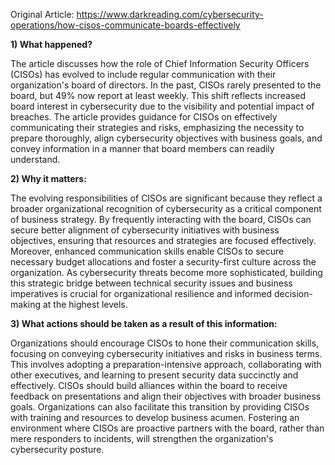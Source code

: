 Original Article: https://www.darkreading.com/cybersecurity-operations/how-cisos-communicate-boards-effectively

**1) What happened?**

The article discusses how the role of Chief Information Security Officers (CISOs) has evolved to include regular communication with their organization's board of directors. In the past, CISOs rarely presented to the board, but 49% now report at least weekly. This shift reflects increased board interest in cybersecurity due to the visibility and potential impact of breaches. The article provides guidance for CISOs on effectively communicating their strategies and risks, emphasizing the necessity to prepare thoroughly, align cybersecurity objectives with business goals, and convey information in a manner that board members can readily understand.

**2) Why it matters:**

The evolving responsibilities of CISOs are significant because they reflect a broader organizational recognition of cybersecurity as a critical component of business strategy. By frequently interacting with the board, CISOs can secure better alignment of cybersecurity initiatives with business objectives, ensuring that resources and strategies are focused effectively. Moreover, enhanced communication skills enable CISOs to secure necessary budget allocations and foster a security-first culture across the organization. As cybersecurity threats become more sophisticated, building this strategic bridge between technical security issues and business imperatives is crucial for organizational resilience and informed decision-making at the highest levels.

**3) What actions should be taken as a result of this information:**

Organizations should encourage CISOs to hone their communication skills, focusing on conveying cybersecurity initiatives and risks in business terms. This involves adopting a preparation-intensive approach, collaborating with other executives, and learning to present security data succinctly and effectively. CISOs should build alliances within the board to receive feedback on presentations and align their objectives with broader business goals. Organizations can also facilitate this transition by providing CISOs with training and resources to develop business acumen. Fostering an environment where CISOs are proactive partners with the board, rather than mere responders to incidents, will strengthen the organization's cybersecurity posture.